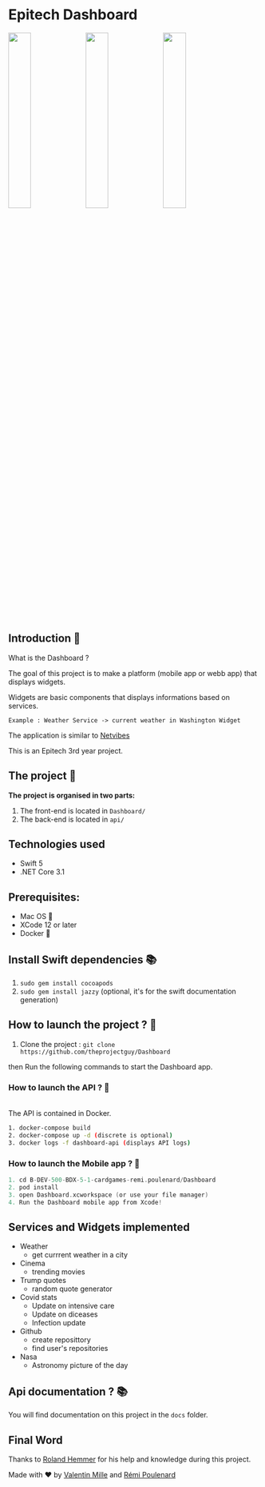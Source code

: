 # Epitech Dashboard

<img src="https://github.com/theprojectguy/Dashboard/blob/main/images/loginDashboard.png" width="30%" height="30%">              <img src="https://github.com/theprojectguy/Dashboard/blob/main/images/serviceScreen.png" width="30%" height="30%">              <img src="https://github.com/theprojectguy/Dashboard/blob/main/images/homeScreen.png" width="30%" height="30%">

## Introduction 👋

What is the Dashboard ?

The goal of this project is to make a platform (mobile app or webb app) that displays widgets.

Widgets are basic components that displays informations based on services.

`Example : Weather Service -> current weather in Washington Widget`

The application is similar to [Netvibes](https://www.netvibes.com/fr)

This is an Epitech 3rd year project.

## The project 🚀

**The project is organised in two parts:**
1. The front-end is located in `Dashboard/`
2. The back-end is located in `api/`

## Technologies used
- Swift 5
- .NET Core 3.1

## Prerequisites:
- Mac OS 🍎
- XCode 12 or later
- Docker 🐳

## Install Swift dependencies 📚
1. `sudo gem install cocoapods`
2. `sudo gem install jazzy` (optional, it's for the swift documentation generation)

## How to launch the project ? 📲

1. Clone the project : `git clone https://github.com/theprojectguy/Dashboard`

then Run the following commands to start the Dashboard app.

### How to launch the API ? 🔮
<br>
The API is contained in Docker.

```bash
1. docker-compose build
2. docker-compose up -d (discrete is optional)
3. docker logs -f dashboard-api (displays API logs)
```

### How to launch the Mobile app ? 📲

```swift
1. cd B-DEV-500-BDX-5-1-cardgames-remi.poulenard/Dashboard
2. pod install
3. open Dashboard.xcworkspace (or use your file manager)
4. Run the Dashboard mobile app from Xcode!
```

## Services and Widgets implemented
- Weather
    - get currrent weather in a city
- Cinema
    - trending movies
- Trump quotes
    - random quote generator
- Covid stats
    - Update on intensive care
    - Update on diceases
    - Infection update
- Github
    - create reposittory
    - find user's repositories
- Nasa
    - Astronomy picture of the day

## Api documentation ? 📚

You will find documentation on this project in the `docs` folder.

## Final Word

Thanks to [Roland Hemmer](https://github.com/rolandhemmer) for his help and knowledge during this project.


Made with ❤️ by [Valentin Mille](https://github.com/theprojectguy) and [Rémi Poulenard](https://github.com/mireus1)
